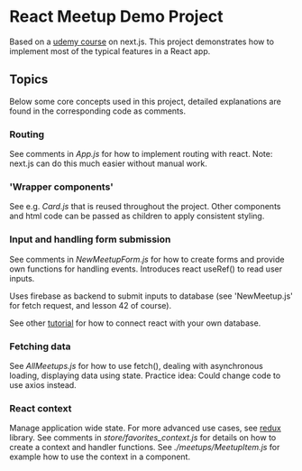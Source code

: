 # React Meetup Demo Project

Based on a [udemy course](https://www.udemy.com/course/nextjs-react-the-complete-guide) on next.js.
This project demonstrates how to implement most of the typical features in a React app.

## Topics

Below some core concepts used in this project, detailed explanations are found in the corresponding code as comments.

### Routing

See comments in _App.js_ for how to implement routing with react. Note: next.js can do this much easier without manual work.

### 'Wrapper components'

See e.g. _Card.js_ that is reused throughout the project. Other components and html code can be passed as children to apply consistent styling.

### Input and handling form submission

See comments in _NewMeetupForm.js_ for how to create forms and provide own functions for handling events.
Introduces react useRef() to read user inputs.

Uses firebase as backend to submit inputs to database (see 'NewMeetup.js' for fetch request, and lesson 42 of course).

See other [tutorial](https://academind.com/tutorials/connect-to-database) for how to connect react with your own database.

### Fetching data

See _AllMeetups.js_ for how to use fetch(), dealing with asynchronous loading, displaying data using state. Practice idea: Could change code to use axios instead.

### React context

Manage application wide state. For more advanced use cases, see [redux](https://react-redux.js.org/) library.
See comments in _store/favorites_context.js_ for details on how to create a context and handler functions.
See _./meetups/MeetupItem.js_ for example how to use the context in a component.
